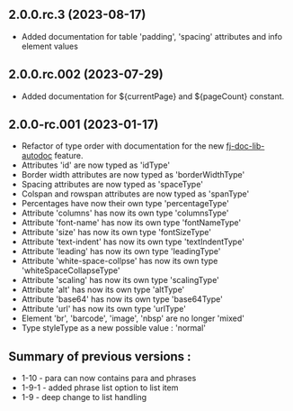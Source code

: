 2.0.0.rc.3 (2023-08-17)
------------------
* Added documentation for table 'padding', 'spacing' attributes and info element values 

2.0.0.rc.002 (2023-07-29)
------------------
* Added documentation for ${currentPage} and ${pageCount} constant.

2.0.0-rc.001 (2023-01-17)
------------------
* Refactor of type order with documentation for the new [fj-doc-lib-autodoc](https://github.com/fugerit-org/fj-doc/tree/main/fj-doc-lib-autodoc) feature.
* Attributes 'id' are now typed as 'idType'
* Border width attributes are now typed as 'borderWidthType'
* Spacing attributes are now typed as 'spaceType'
* Colspan and rowspan attributes are now typed as 'spanType'
* Percentages have now their own type 'percentageType'
* Attribute 'columns' has now its own type 'columnsType'
* Attribute 'font-name' has now its own type 'fontNameType'
* Attribute 'size' has now its own type 'fontSizeType'
* Attribute 'text-indent' has now its own type 'textIndentType'
* Attribute 'leading' has now its own type 'leadingType'
* Attribute 'white-space-collpse' has now its own type 'whiteSpaceCollapseType'
* Attribute 'scaling' has now its own type 'scalingType'
* Attribute 'alt' has now its own type 'altType'
* Attribute 'base64' has now its own type 'base64Type'
* Attribute 'url' has now its own type 'urlType'
* Element 'br', 'barcode', 'image', 'nbsp' are no longer 'mixed'
* Type styleType as a new possible value : 'normal'

Summary of previous versions : 
-----------------------------
* 1-10 - para can now contains para and phrases
* 1-9-1 - added phrase list option to list item
* 1-9 - deep change to list handling

